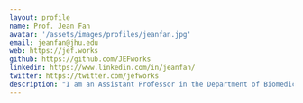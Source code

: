 ```yaml
---
layout: profile
name: Prof. Jean Fan
avatar: '/assets/images/profiles/jeanfan.jpg'
email: jeanfan@jhu.edu
web: https://jef.works
github: https://github.com/JEFworks
linkedin: https://www.linkedin.com/in/jeanfan/
twitter: https://twitter.com/jefworks
description: "I am an Assistant Professor in the Department of Biomedical Engineering at Johns Hopkins University. In my free time, I enjoy writing code to make generative art and to forward STEM education. I look forward to teaching and getting to know you all."
---
```


